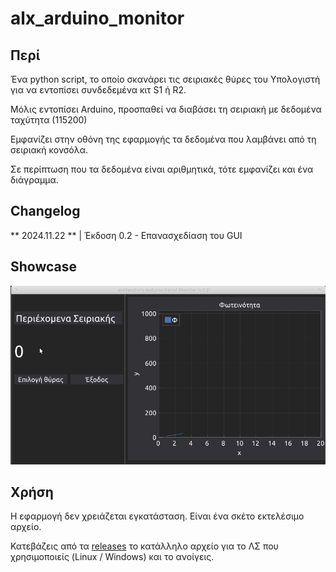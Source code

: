 # alx_arduino_monitor

## Περί

Ένα python script, το οποίο σκανάρει τις σειριακές θύρες του Υπολογιστή για να εντοπίσει συνδεδεμένα κιτ S1 ή R2. 

Μόλις εντοπίσει Arduino, προσπαθεί να διαβάσει τη σειριακή με δεδομένα ταχύτητα (115200)

Εμφανίζει στην οθόνη της εφαρμογής τα δεδομένα που λαμβάνει από τη σειριακή κονσόλα.

Σε περίπτωση που τα δεδομένα είναι αριθμητικά, τότε εμφανίζει και ένα διάγραμμα.

## Changelog

** 2024.11.22 ** | Έκδοση 0.2 - Επανασχεδίαση του GUI

## Showcase

![showcase](img/alx_arduino_monitor_0.2.gif)


## Χρήση

Η εφαρμογή δεν χρειάζεται εγκατάσταση. Είναι ένα σκέτο εκτελέσιμο αρχείο. 

Κατεβάζεις από τα [releases](https://github.com/ale3andro/alx_arduino_logger/releases) το κατάλληλο αρχείο για το ΛΣ που χρησιμοποιείς (Linux / Windows) και το ανοίγεις. 


